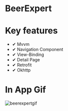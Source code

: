 # BeerExpert

# Key features

 * ✔ Mvvm
 * ✔ Navigation Component
 * ✔ View-Binding
 * ✔ Detail Page
 * ✔ Retrofit
 * ✔ Okhttp

# In App Gif
![beerexpertgif](https://user-images.githubusercontent.com/37241744/163055563-b81ee06d-d0e7-4896-9219-f8c8052359a5.gif)

